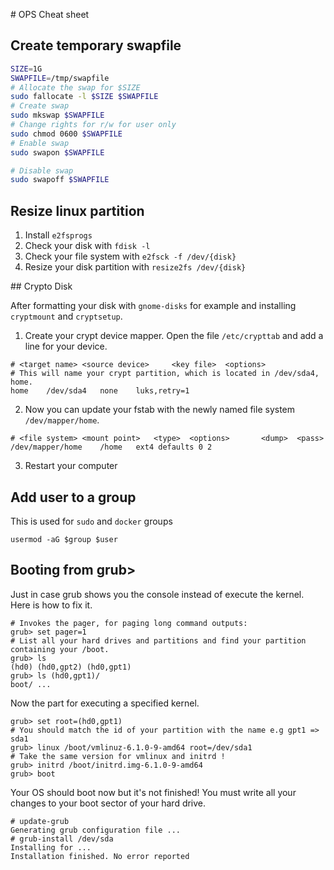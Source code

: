 # OPS Cheat sheet

## Create temporary swapfile

```sh
SIZE=1G
SWAPFILE=/tmp/swapfile
# Allocate the swap for $SIZE
sudo fallocate -l $SIZE $SWAPFILE
# Create swap
sudo mkswap $SWAPFILE
# Change rights for r/w for user only
sudo chmod 0600 $SWAPFILE
# Enable swap
sudo swapon $SWAPFILE
```

```sh
# Disable swap
sudo swapoff $SWAPFILE
```

## Resize linux partition

1.  Install `e2fsprogs`
2.  Check your disk with `fdisk -l`
3.  Check your file system with `e2fsck -f /dev/{disk}`
4.  Resize your disk partition with `resize2fs /dev/{disk}`

## Crypto Disk

After formatting your disk with `gnome-disks` for example and installing `cryptmount` and `cryptsetup`.

1. Create your crypt device mapper. Open the file `/etc/crypttab` and add a line for your device.
```
# <target name>	<source device>		<key file>	<options>
# This will name your crypt partition, which is located in /dev/sda4, home.
home	/dev/sda4	none	luks,retry=1
```
2. Now you can update your fstab with the newly named file system `/dev/mapper/home`.
```
# <file system> <mount point>   <type>  <options>       <dump>  <pass>
/dev/mapper/home	/home	ext4 defaults 0 2
```
3. Restart your computer

## Add user to a group

This is used for `sudo` and `docker` groups

```
usermod -aG $group $user
```

## Booting from grub>

Just in case grub shows you the console instead of execute the kernel. Here is how to fix it. 

```
# Invokes the pager, for paging long command outputs:
grub> set pager=1
# List all your hard drives and partitions and find your partition containing your /boot.
grub> ls
(hd0) (hd0,gpt2) (hd0,gpt1)
grub> ls (hd0,gpt1)/
boot/ ...
```

Now the part for executing a specified kernel.

```
grub> set root=(hd0,gpt1)
# You should match the id of your partition with the name e.g gpt1 => sda1
grub> linux /boot/vmlinuz-6.1.0-9-amd64 root=/dev/sda1
# Take the same version for vmlinux and initrd !
grub> initrd /boot/initrd.img-6.1.0-9-amd64
grub> boot
```

Your OS should boot now but it's not finished! You must write all your changes to your boot sector of your hard drive.

```
# update-grub
Generating grub configuration file ...
# grub-install /dev/sda
Installing for ...
Installation finished. No error reported
```
